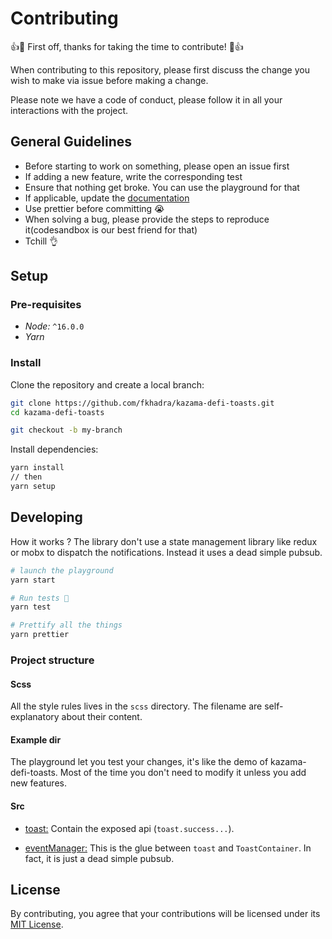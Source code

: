 # Contributing 

:+1::tada: First off, thanks for taking the time to contribute! :tada::+1:

When contributing to this repository, please first discuss the change you wish to make via issue before making a change. 

Please note we have a code of conduct, please follow it in all your interactions with the project.

## General Guidelines

- Before starting to work on something, please open an issue first
- If adding a new feature, write the corresponding test
- Ensure that nothing get broke. You can use the playground for that
- If applicable, update the [documentation](https://github.com/fkhadra/kazama-defi-toasts-doc)
- Use prettier before committing 😭
- When solving a bug, please provide the steps to reproduce it(codesandbox is our best friend for that)
- Tchill 👌

## Setup

### Pre-requisites

- *Node:* `^16.0.0`
- *Yarn*

### Install

Clone the repository and create a local branch:

```sh
git clone https://github.com/fkhadra/kazama-defi-toasts.git
cd kazama-defi-toasts

git checkout -b my-branch
```

Install dependencies:

```sh
yarn install 
// then
yarn setup
```

## Developing

How it works ? The library don't use a state management library like redux or mobx to dispatch the notifications. Instead it uses a dead simple pubsub.


```sh
# launch the playground
yarn start

# Run tests 💩
yarn test

# Prettify all the things
yarn prettier
```

### Project structure

#### Scss

All the style rules lives in the `scss` directory. The filename are self-explanatory about their content. 

#### Example dir

The playground let you test your changes, it's like the demo of kazama-defi-toasts. Most of the time you don't need to modify it unless you add new features.

#### Src

- [toast:](https://github.com/fkhadra/kazama-defi-toasts/blob/main/src/core/toast.ts) Contain the exposed api (`toast.success...`).

- [eventManager:](https://github.com/fkhadra/kazama-defi-toasts/blob/main/src/core/eventManager.ts) 
This is the glue between `toast` and `ToastContainer`. In fact, it is just a dead simple pubsub.

## License
By contributing, you agree that your contributions will be licensed under its [MIT License](https://github.com/fkhadra/kazama-defi-toasts/blob/main/LICENSE).
